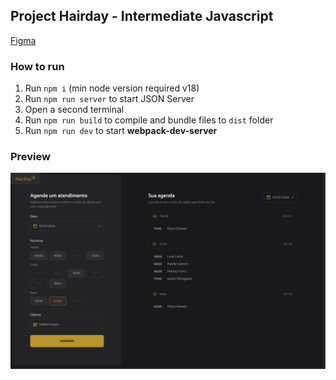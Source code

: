 ## Project Hairday - Intermediate Javascript

[Figma](https://www.figma.com/file/Nw4vTaGT3pOohrXZNcDzho/Plataforma-de-agendamento-(Community)?type=design&node-id=0%3A1&mode=design&t=myiRiN7LfzhTMjeO-1)

### How to run

1. Run `npm i` (min node version required v18)
2. Run `npm run server` to start JSON Server
3. Open a second terminal
4. Run `npm run build` to compile and bundle files to `dist` folder
5. Run `npm run dev` to start **webpack-dev-server**

### Preview
![Hairday preview](readme-preview.png)